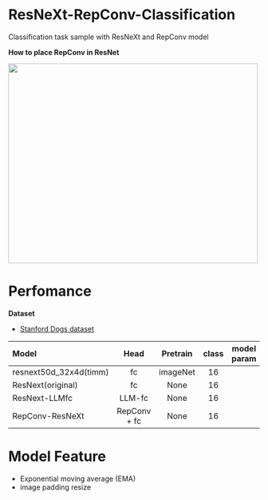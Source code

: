 # ResNeXt-RepConv-Classification
Classification task sample with ResNeXt and RepConv model 


<b>How to place RepConv in ResNet</b>

<img src="https://github.com/madara-tribe/onnxed-RepConv-ResNeXt/assets/48679574/c624c06c-5e2b-42a6-8515-a8f4a4f8eac8" width="500px" height="400px"/>

# Perfomance

<b>Dataset</b>
- [Stanford Dogs dataset](http://vision.stanford.edu/aditya86/ImageNetDogs/)


| Model | Head | Pretrain | class | model param | accuracy |
| :---         |     :---:      |     :---:      |     :---:      |     :---:      |         ---: |
| resnext50d_32x4d(timm) | fc | imageNet | 16 | | %|
| ResNext(original) | fc | None| 16  | | %|
| ResNext-LLMfc | LLM-fc | None| 16  | | %|
| RepConv-ResNeXt | RepConv + fc | None | 16  | | %|

# Model Feature

- Exponential moving average (EMA)
- image padding resize
